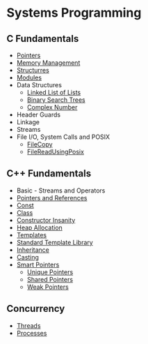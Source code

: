 # Systems Programming

## C Fundamentals

- [Pointers](./C%20Fundamentals/Pointers/)
- [Memory Management](./C%20Fundamentals/Memory%20Management/)
- [Structurres](./C%20Fundamentals/Structures/)
- [Modules](./C%20Fundamentals/Modules/)
- Data Structures
  - [Linked List of Lists](./C%20Fundamentals/Data%20Structures/listOfLinkedList.c)
  - [Binary Search Trees](./C%20Fundamentals/Data%20Structures/BinarySearchTree/)
  - [Complex Number](./C%20Fundamentals/Data%20Structures/Complex%20Number/)
- Header Guards
- Linkage
- Streams
- File I/O, System Calls and POSIX
  - [FileCopy](./C%20Fundamentals/FileCopy.c)
  - [FileReadUsingPosix](./C%20Fundamentals/FileReadUsingPosix.c)

## C++ Fundamentals

- Basic - Streams and Operators
- [Pointers and References](./C++%20Fundamentals/Pointers%20and%20References/)
- [Const](./C++%20Fundamentals/Const/)
- [Class](./C++%20Fundamentals/Classes/)
- [Constructor Insanity](./C++%20Fundamentals/Classes/Constructors/)
- [Heap Allocation](./C++%20Fundamentals/Classes/StringArray.cpp)
- [Templates](./C++%20Fundamentals/Templates/)
- [Standard Template Library](./C++%20Fundamentals/Standard%20Template%20Library/)
- [Inheritance](./C++%20Fundamentals/Inheritance/)
- [Casting](./C++%20Fundamentals/Casting/)
- [Smart Pointers](./C++%20Fundamentals/Smart%20Pointers/)
  - [Unique Pointers](./C++%20Fundamentals/Smart%20Pointers/Unique%20Ptr/)
  - [Shared Pointers](./C++%20Fundamentals/Smart%20Pointers/Shared%20Ptr/)
  - [Weak Pointers](./C++%20Fundamentals/Smart%20Pointers/Shared%20Ptr/Weak%20Ptr/)

## Concurrency

- [Threads](./Concurrency/Threads/)
- [Processes](./Concurrency/Processes/)
